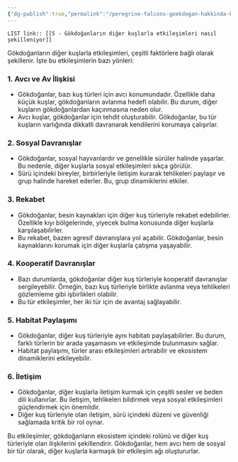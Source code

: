 ```yaml
---
{"dg-publish":true,"permalink":"/peregrine-falcons-goekdogan-hakkinda-hersey/goekdogan-sss/5-goekdoganlarin-diger-kuslarla-etkilesimleri-nasil-sekilleniyor/"}
---
```


`LIST link:: [[5 - Gökdoğanların diğer kuşlarla etkileşimleri nasıl şekilleniyor]] `

Gökdoğanların diğer kuşlarla etkileşimleri, çeşitli faktörlere bağlı olarak şekillenir. İşte bu etkileşimlerin bazı yönleri:

### 1. **Avcı ve Av İlişkisi**
- Gökdoğanlar, bazı kuş türleri için avcı konumundadır. Özellikle daha küçük kuşlar, gökdoğanların avlanma hedefi olabilir. Bu durum, diğer kuşların gökdoğanlardan kaçınmasına neden olur.
- Avcı kuşlar, gökdoğanlar için tehdit oluşturabilir. Gökdoğanlar, bu tür kuşların varlığında dikkatli davranarak kendilerini korumaya çalışırlar.

### 2. **Sosyal Davranışlar**
- Gökdoğanlar, sosyal hayvanlardır ve genellikle sürüler halinde yaşarlar. Bu nedenle, diğer kuşlarla sosyal etkileşimleri sıkça görülür.
- Sürü içindeki bireyler, birbirleriyle iletişim kurarak tehlikeleri paylaşır ve grup halinde hareket ederler. Bu, grup dinamiklerini etkiler.

### 3. **Rekabet**
- Gökdoğanlar, besin kaynakları için diğer kuş türleriyle rekabet edebilirler. Özellikle kıyı bölgelerinde, yiyecek bulma konusunda diğer kuşlarla karşılaşabilirler.
- Bu rekabet, bazen agresif davranışlara yol açabilir. Gökdoğanlar, besin kaynaklarını korumak için diğer kuşlarla çatışma yaşayabilir.

### 4. **Kooperatif Davranışlar**
- Bazı durumlarda, gökdoğanlar diğer kuş türleriyle kooperatif davranışlar sergileyebilir. Örneğin, bazı kuş türleriyle birlikte avlanma veya tehlikeleri gözlemleme gibi işbirlikleri olabilir.
- Bu tür etkileşimler, her iki tür için de avantaj sağlayabilir.

### 5. **Habitat Paylaşımı**
- Gökdoğanlar, diğer kuş türleriyle aynı habitatı paylaşabilirler. Bu durum, farklı türlerin bir arada yaşamasını ve etkileşimde bulunmasını sağlar.
- Habitat paylaşımı, türler arası etkileşimleri artırabilir ve ekosistem dinamiklerini etkileyebilir.

### 6. **İletişim**
- Gökdoğanlar, diğer kuşlarla iletişim kurmak için çeşitli sesler ve beden dili kullanırlar. Bu iletişim, tehlikeleri bildirmek veya sosyal etkileşimleri güçlendirmek için önemlidir.
- Diğer kuş türleriyle olan iletişim, sürü içindeki düzeni ve güvenliği sağlamada kritik bir rol oynar.

Bu etkileşimler, gökdoğanların ekosistem içindeki rolünü ve diğer kuş türleriyle olan ilişkilerini şekillendirir. Gökdoğanlar, hem avcı hem de sosyal bir tür olarak, diğer kuşlarla karmaşık bir etkileşim ağı oluştururlar.
